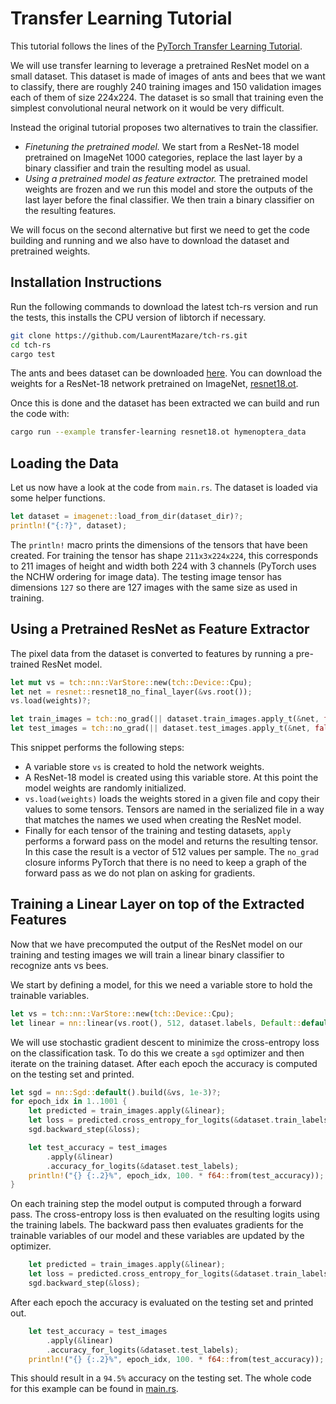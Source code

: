 # Transfer Learning Tutorial

This tutorial follows the lines of the
[PyTorch Transfer Learning Tutorial](https://pytorch.org/tutorials/beginner/transfer_learning_tutorial.html).

We will use transfer learning to leverage a pretrained ResNet model on a small dataset.
This dataset is made of images of ants and bees that we want to classify,
there are roughly 240 training images and 150 validation images each of them of size
224x224. The dataset is so small that training even the simplest convolutional neural
network on it would be very difficult.

Instead the original tutorial proposes two alternatives to train the classifier.

- *Finetuning the pretrained model.* We start from a ResNet-18 model pretrained on ImageNet
1000 categories, replace the last layer by a binary classifier and train the resulting model
as usual.
- *Using a pretrained model as feature extractor.* The pretrained model weights are frozen and
we run this model and store the outputs of the last layer before the final classifier.
We then train a binary classifier on the resulting features.

We will focus on the second alternative but first we need to get the code
building and running and we also have to download the dataset and pretrained
weights.

## Installation Instructions
Run the following commands to download the latest tch-rs version
and run the tests, this installs the CPU version of libtorch if necessary.

```bash
git clone https://github.com/LaurentMazare/tch-rs.git
cd tch-rs
cargo test
```

The ants and bees dataset can be downloaded [here](https://download.pytorch.org/tutorial/hymenoptera_data.zip).
You can download the weights for a ResNet-18 network pretrained on ImageNet,
[resnet18.ot](https://github.com/LaurentMazare/ocaml-torch/releases/download/v0.1-unstable/resnet18.ot).

Once this is done and the dataset has been extracted we can build and run the code with:
```bash
cargo run --example transfer-learning resnet18.ot hymenoptera_data
```

## Loading the Data

Let us now have a look at the code from `main.rs`.
The dataset is loaded via some helper functions.

```rust
let dataset = imagenet::load_from_dir(dataset_dir)?;
println!("{:?}", dataset);
```

The `println!` macro prints the dimensions of the tensors that have
been created. For training the tensor has shape `211x3x224x224`, this
corresponds to 211 images of height and width both 224 with 3 channels
(PyTorch uses the NCHW ordering for image data). The testing image
tensor has dimensions `127` so there are 127 images with the
same size as used in training.


## Using a Pretrained ResNet as Feature Extractor

The pixel data from the dataset is converted to features by running
a pre-trained ResNet model.

```rust
let mut vs = tch::nn::VarStore::new(tch::Device::Cpu);
let net = resnet::resnet18_no_final_layer(&vs.root());
vs.load(weights)?;

let train_images = tch::no_grad(|| dataset.train_images.apply_t(&net, false));
let test_images = tch::no_grad(|| dataset.test_images.apply_t(&net, false));
```

This snippet performs the following steps:
- A variable store `vs` is created to hold the network weights.
- A ResNet-18 model is created using this variable store. At this point the
  model weights are randomly initialized.
- `vs.load(weights)` loads the weights stored in a given file and copy their values
  to some tensors. Tensors are named in the serialized file in a way that matches
  the names we used when creating the ResNet model.
- Finally for each tensor of the training and testing datasets, `apply`
  performs a forward pass on the model and returns the resulting tensor. In this
  case the result is a vector of 512 values per sample.
The `no_grad` closure informs PyTorch that there is no need to keep a graph of the
forward pass as we do not plan on asking for gradients.

## Training a Linear Layer on top of the Extracted Features

Now that we have precomputed the output of the ResNet model on our training and
testing images we will train a linear binary classifier to recognize ants vs bees.

We start by defining a model, for this we need a variable store to hold the
trainable variables.

```rust
let vs = tch::nn::VarStore::new(tch::Device::Cpu);
let linear = nn::linear(vs.root(), 512, dataset.labels, Default::default());
```

We will use stochastic gradient descent to minimize the cross-entropy loss
on the classification task. To do this we create a `sgd` optimizer and then
iterate on the training dataset. After each epoch the accuracy is computed
on the testing set and printed.

```rust
let sgd = nn::Sgd::default().build(&vs, 1e-3)?;
for epoch_idx in 1..1001 {
    let predicted = train_images.apply(&linear);
    let loss = predicted.cross_entropy_for_logits(&dataset.train_labels);
    sgd.backward_step(&loss);

    let test_accuracy = test_images
        .apply(&linear)
        .accuracy_for_logits(&dataset.test_labels);
    println!("{} {:.2}%", epoch_idx, 100. * f64::from(test_accuracy));
}
```

On each training step the model output is computed through a forward pass. The
cross-entropy loss is then evaluated on the resulting logits using the training labels.
The backward pass then evaluates gradients for the trainable variables of our
model and these variables are updated by the optimizer.
```rust
    let predicted = train_images.apply(&linear);
    let loss = predicted.cross_entropy_for_logits(&dataset.train_labels);
    sgd.backward_step(&loss);
```

After each epoch the accuracy is evaluated on the testing set and printed out.
```rust
    let test_accuracy = test_images
        .apply(&linear)
        .accuracy_for_logits(&dataset.test_labels);
    println!("{} {:.2}%", epoch_idx, 100. * f64::from(test_accuracy));
```

This should result in a `94.5%` accuracy on the testing set.
The whole code for this example can be found in [main.rs](main.rs).

